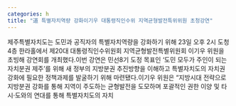 ```yaml
---
categories: h
title: "道 특별자치역량 강화이기우 대통령직인수위 지역균형발전특위위원 초청강연"
---
```

제주특별자치도는 도민과 공직자의 특별자치역량을 강화하기 위해 23일 오후 2시 도청 4층 한라홀에서 제20대 대통령직인수위원회 지역균형발전특별위원회 이기우 위원을 초빙해 강연회를 개최했다.이번 강연은 민선8기 도정 목표인 ‘도민 모두가 주인이 되는 자치분권 제주’를 위해 새 정부의 지방분권 추진방향을 이해하고 특별자치도의 자치권 강화에 필요한 정책과제를 발굴하기 위해 마련됐다.이기우 위원은 “지방시대 전략으로 지방분권 강화를 통해 지역이 주도하는 균형발전을 도모하며 포괄적인 권한 이양 및 타 시·도와의 연대를 통해 특별자치도의 자치